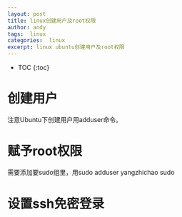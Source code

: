 ```yaml
---
layout: post
title: linux创建用户及root权限
author: andy
tags:  linux
categories:  linux
excerpt: linux ubuntu创建用户及root权限
---
```


* TOC
{:toc}

# 创建用户
注意Ubuntu下创建用户用adduser命令。

# 赋予root权限
需要添加要sudo组里，用sudo adduser yangzhichao sudo

# 设置ssh免密登录



